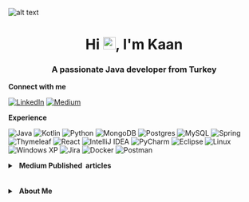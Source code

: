 ![alt text](https://programmingjava.co.uk/wp-content/uploads/2021/11/cropped-163308-java-graphic_design-logo-text-graphics-3840x2160-1-2.png)

<h1 align="center">Hi <img src="https://media.giphy.com/media/hvRJCLFzcasrR4ia7z/giphy.gif" width="25px">, I'm Kaan</h1>
<h3 align="center">A passionate Java developer from Turkey</h3>

<b>Connect with me</b>
<p><a href="https://www.linkedin.com/in/kaan-kubat2021/" target="_blank"><img alt="LinkedIn" src="https://img.shields.io/badge/linkedin-%230077B5.svg?&style=for-the-badge&logo=linkedin&logoColor=white" /></a> <a href="https://medium.com/@kaankubat" target="_blank"><img alt="Medium" src="https://img.shields.io/badge/medium-%2312100E.svg?&style=for-the-badge&logo=medium&logoColor=white" /></a>
</p>

<p align="left">
</p>

<b align="left">Experience</b>

![Java](https://img.shields.io/badge/java-%23ED8B00.svg?style=for-the-badge&logo=java&logoColor=white)
![Kotlin](https://img.shields.io/badge/kotlin-%230095D5.svg?style=for-the-badge&logo=kotlin&logoColor=white)
![Python](https://img.shields.io/badge/python-3670A0?style=for-the-badge&logo=python&logoColor=ffdd54)
![MongoDB](https://img.shields.io/badge/MongoDB-%234ea94b.svg?style=for-the-badge&logo=mongodb&logoColor=white)
![Postgres](https://img.shields.io/badge/postgres-%23316192.svg?style=for-the-badge&logo=postgresql&logoColor=white)
![MySQL](https://img.shields.io/badge/mysql-%2300f.svg?style=for-the-badge&logo=mysql&logoColor=white)
![Spring](https://img.shields.io/badge/spring-%236DB33F.svg?style=for-the-badge&logo=spring&logoColor=white)
![Thymeleaf](https://img.shields.io/badge/Thymeleaf-%23005C0F.svg?style=for-the-badge&logo=Thymeleaf&logoColor=white)
![React](https://img.shields.io/badge/react-%2320232a.svg?style=for-the-badge&logo=react&logoColor=%2361DAFB)
![IntelliJ IDEA](https://img.shields.io/badge/IntelliJIDEA-000000.svg?style=for-the-badge&logo=intellij-idea&logoColor=white)
![PyCharm](https://img.shields.io/badge/pycharm-143?style=for-the-badge&logo=pycharm&logoColor=black&color=black&labelColor=green)
![Eclipse](https://img.shields.io/badge/Eclipse-FE7A16.svg?style=for-the-badge&logo=Eclipse&logoColor=white)
![Linux](https://img.shields.io/badge/Linux-FCC624?style=for-the-badge&logo=linux&logoColor=black)
![Windows XP](https://img.shields.io/badge/Windows%20xp-003399?style=for-the-badge&logo=windowsxp&logoColor=white)
![Jira](https://img.shields.io/badge/jira-%230A0FFF.svg?style=for-the-badge&logo=jira&logoColor=white)
	![Docker](https://img.shields.io/badge/docker-%230db7ed.svg?style=for-the-badge&logo=docker&logoColor=white)
 ![Postman](https://img.shields.io/badge/Postman-FF6C37?style=for-the-badge&logo=postman&logoColor=white)
</details>
 <details>
  <summary><b>&nbsp;&nbsp;Medium Published &nbsp;articles</b></summary>
  <br/>
<a target="_blank" href="https://github-readme-medium-recent-article.vercel.app/medium/@kaankubat/0"><img src="https://github-readme-medium-recent-article.vercel.app/medium/@kaankubat/0" alt="Recent Article 0"></a>
  <br>
    <a target="_blank" href="https://github-readme-medium-recent-article.vercel.app/medium/@kaankubat/1"><img src="https://github-readme-medium-recent-article.vercel.app/medium/@kaankubat/1" alt="Recent Article 1"></a>
  <br>
    <a target="_blank" href="https://github-readme-medium-recent-article.vercel.app/medium/@kaankubat/2"><img src="https://github-readme-medium-recent-article.vercel.app/medium/@kaankubat/2" alt="Recent Article 2"></a>

</details> 

<br>
</br>

 <details>
  <summary><b>&nbsp;&nbsp;About&nbsp;Me</b></summary>
  <br/>

I got into International Trade Department at Alaaddin Keykubat University in 2017 and I was graduated in 2021. I realized my interest in software and cast my attention to this sector in 2019. Since then, I have received trainings from prestigious and experienced institutions on subjects such as Java, Spring Boot, OOP and Microservice architecture; and I'm disposed to keep receiving them.

</details> 

<br>
</br>
